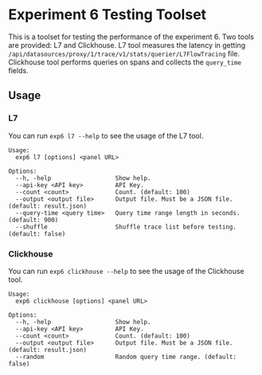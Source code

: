 # Experiment 6 Testing Toolset

This is a toolset for testing the performance of the experiment 6. Two tools are provided: L7 and Clickhouse. L7 tool measures the latency in getting `/api/datasources/proxy/1/trace/v1/stats/querier/L7FlowTracing` file. Clickhouse tool performs queries on spans and collects the `query_time` fields.

## Usage

### L7

You can run `exp6 l7 --help` to see the usage of the L7 tool.

```shell
Usage:
  exp6 l7 [options] <panel URL>

Options:
  --h, -help                  Show help.
  --api-key <API key>         API Key.
  --count <count>             Count. (default: 100)
  --output <output file>      Output file. Must be a JSON file. (default: result.json)
  --query-time <query time>   Query time range length in seconds. (default: 900)
  --shuffle				      Shuffle trace list before testing. (default: false)
```

### Clickhouse

You can run `exp6 clickhouse --help` to see the usage of the Clickhouse tool.

```shell
Usage:
  exp6 clickhouse [options] <panel URL>

Options:
  --h, -help                  Show help.
  --api-key <API key>         API Key.
  --count <count>             Count. (default: 100)
  --output <output file>      Output file. Must be a JSON file. (default: result.json)
  --random				      Random query time range. (default: false)
```